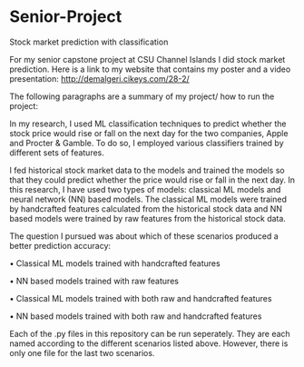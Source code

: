# Senior-Project
Stock market prediction with classification

For my senior capstone project at CSU Channel Islands I did stock market prediction. 
Here is a link to my website that contains my poster and a video presentation: http://demalgeri.cikeys.com/28-2/

The following paragraphs are a summary of my project/ how to run the project:

In my research, I used ML classification techniques to predict whether the stock 
price would rise or fall on the next day for the two companies, Apple and Procter & 
Gamble. To do so, I employed various classifiers trained by different sets of features. 

I fed historical stock market data to the models and 
trained the models so that they could predict whether the price would rise or fall in 
the next day. In this research, I have used two types of models: classical ML models and 
neural network (NN) based models. The classical ML models were trained by 
handcrafted features calculated from the historical stock data and NN based models 
were trained by raw features from the historical stock data.

The question I pursued was about which of these scenarios produced a better 
prediction accuracy:

• Classical ML models trained with handcrafted features

• NN based models trained with raw features

• Classical ML models trained with both raw and handcrafted features

• NN based models trained with both raw and handcrafted features

Each of the .py files in this repository can be run seperately. 
They are each named according to the different scenarios listed above. 
However, there is only one file for the last two scenarios.

